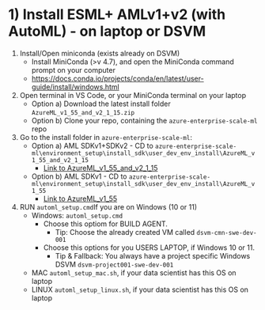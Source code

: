 # 1) Install ESML+ AMLv1+v2 (with AutoML) - on laptop or DSVM
1) Install/Open miniconda (exists already on DSVM)
    - Install MiniConda (>v 4.7), and open the MiniConda command prompt on your computer
    - https://docs.conda.io/projects/conda/en/latest/user-guide/install/windows.html
2) Open terminal in VS Code, or your MiniConda terminal on your laptop
    - Option a) Download the latest install folder `AzureML_v1_55_and_v2_1_15.zip`
    - Option b) Clone your repo, containing the `azure-enterprise-scale-ml` repo
3) Go to the install folder in  `azure-enterprise-scale-ml`:
    - Option a) AML SDKv1+SDKv2 - CD to `azure-enterprise-scale-ml\environment_setup\install_sdk\user_dev_env_install\AzureML_v1_55_and_v2_1_15`
        - [Link to AzureML_v1_55_and_v2_1_15](../../user_dev_env_install/AzureML_v1_55_and_v2_1_15/)
    - Option b) AML SDKv1 - CD to `azure-enterprise-scale-ml\environment_setup\install_sdk\user_dev_env_install\AzureML_v1_55`
        - [Link to AzureML_v1_55 ](../../user_dev_env_install/AzureML_v1_55/)
4) RUN `automl_setup.cmd`If you are on Windows (10 or 11)
    - Windows: `automl_setup.cmd` 
        - Choose this optiom for BUILD AGENT. 
            - Tip: Choose the already created VM called `dsvm-cmn-swe-dev-001`
        - Choose this options for you USERS LAPTOP, if Windows 10 or 11.
            - Tip & Fallback: You always have a project specific Windows DSVM `dsvm-project001-swe-dev-001`
    - MAC `automl_setup_mac.sh`, if your data scientist has this OS on laptop
    - LINUX `automl_setup_linux.sh`, if your data scientist has this OS on laptop
